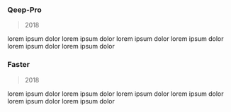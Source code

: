 ### Qeep-Pro

> 2018

lorem ipsum dolor lorem ipsum dolor lorem ipsum dolor lorem ipsum dolor lorem ipsum dolor lorem ipsum dolor

### Faster

> 2018

lorem ipsum dolor lorem ipsum dolor lorem ipsum dolor lorem ipsum dolor lorem ipsum dolor lorem ipsum dolor